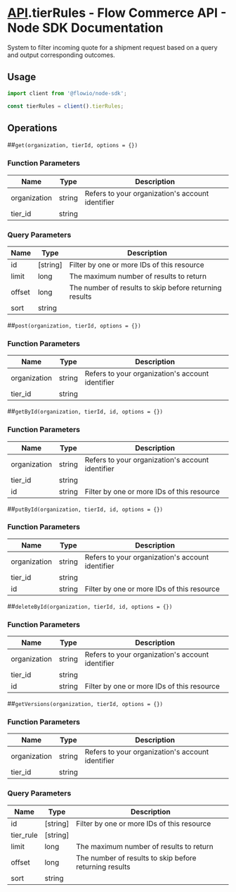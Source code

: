 # [API](README.md).tierRules - Flow Commerce API - Node SDK Documentation

System to filter incoming quote for a shipment request based on a query and output corresponding outcomes.

## Usage

```JavaScript
import client from '@flowio/node-sdk';

const tierRules = client().tierRules;
```

## Operations

##`get(organization, tierId, options = {})`

### Function Parameters

| Name  | Type | Description |
| ---- | ---- | ---- |
| organization | string | Refers to your organization&#x27;s account identifier |
| tier_id | string |  |

### Query Parameters

| Name  | Type | Description |
| ---- | ---- | ---- |
| id | [string] | Filter by one or more IDs of this resource |
| limit | long | The maximum number of results to return |
| offset | long | The number of results to skip before returning results |
| sort | string |  |

##`post(organization, tierId, options = {})`

### Function Parameters

| Name  | Type | Description |
| ---- | ---- | ---- |
| organization | string | Refers to your organization&#x27;s account identifier |
| tier_id | string |  |


##`getById(organization, tierId, id, options = {})`

### Function Parameters

| Name  | Type | Description |
| ---- | ---- | ---- |
| organization | string | Refers to your organization&#x27;s account identifier |
| tier_id | string |  |
| id | string | Filter by one or more IDs of this resource |


##`putById(organization, tierId, id, options = {})`

### Function Parameters

| Name  | Type | Description |
| ---- | ---- | ---- |
| organization | string | Refers to your organization&#x27;s account identifier |
| tier_id | string |  |
| id | string | Filter by one or more IDs of this resource |


##`deleteById(organization, tierId, id, options = {})`

### Function Parameters

| Name  | Type | Description |
| ---- | ---- | ---- |
| organization | string | Refers to your organization&#x27;s account identifier |
| tier_id | string |  |
| id | string | Filter by one or more IDs of this resource |


##`getVersions(organization, tierId, options = {})`

### Function Parameters

| Name  | Type | Description |
| ---- | ---- | ---- |
| organization | string | Refers to your organization&#x27;s account identifier |
| tier_id | string |  |

### Query Parameters

| Name  | Type | Description |
| ---- | ---- | ---- |
| id | [string] | Filter by one or more IDs of this resource |
| tier_rule | [string] |  |
| limit | long | The maximum number of results to return |
| offset | long | The number of results to skip before returning results |
| sort | string |  |

